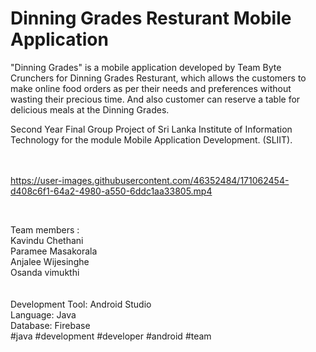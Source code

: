 # Dinning Grades Resturant Mobile Application

"Dinning Grades" is a mobile application developed by Team Byte Crunchers for Dinning Grades Resturant, 
which allows the customers to make online food orders as per their needs and preferences without wasting their precious time.
And also customer can reserve a table for delicious meals at the Dinning Grades.

Second Year Final Group Project of Sri Lanka Institute of Information Technology for the module Mobile Application Development. (SLIIT).
<br/><br/><br/>
 

https://user-images.githubusercontent.com/46352484/171062454-d408c6f1-64a2-4980-a550-6ddc1aa33805.mp4


<br/>

Team members :
<br/>
Kavindu Chethani
<br/>
Paramee Masakorala
<br/>
Anjalee Wijesinghe
<br/>
Osanda vimukthi
<br/><br/><br/>
Development Tool: Android Studio
<br/>
Language: Java
<br/>
Database: Firebase
<br/>
#java #development #developer #android #team
